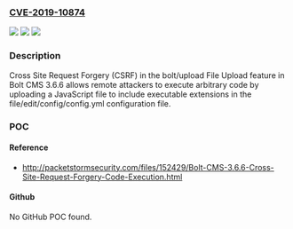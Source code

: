 ### [CVE-2019-10874](https://cve.mitre.org/cgi-bin/cvename.cgi?name=CVE-2019-10874)
![](https://img.shields.io/static/v1?label=Product&message=n%2Fa&color=blue)
![](https://img.shields.io/static/v1?label=Version&message=n%2Fa&color=blue)
![](https://img.shields.io/static/v1?label=Vulnerability&message=n%2Fa&color=brighgreen)

### Description

Cross Site Request Forgery (CSRF) in the bolt/upload File Upload feature in Bolt CMS 3.6.6 allows remote attackers to execute arbitrary code by uploading a JavaScript file to include executable extensions in the file/edit/config/config.yml configuration file.

### POC

#### Reference
- http://packetstormsecurity.com/files/152429/Bolt-CMS-3.6.6-Cross-Site-Request-Forgery-Code-Execution.html

#### Github
No GitHub POC found.


